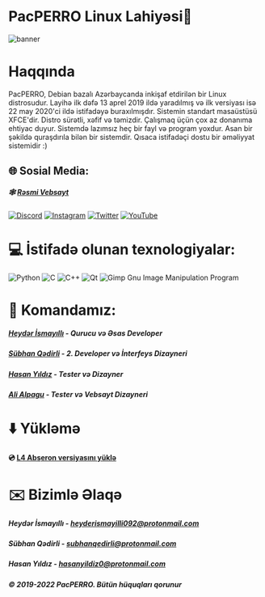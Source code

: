# PacPERRO Linux Lahiyəsi🐧
![banner](https://gcdnb.pbrd.co/images/wFUs91Ia07KD.jpg?o=1)

# Haqqında 
PacPERRO, Debian bazalı Azərbaycanda inkişaf etdirilən bir Linux distrosudur. Layihə ilk dəfə 13 aprel 2019 ildə yaradılmış və ilk versiyası isə 22 may 2020'ci ildə istifadəyə buraxılmışdır. Sistemin standart masaüstüsü XFCE'dir. Distro sürətli, xəfif və təmizdir. Çalışmaq üçün çox az donanıma ehtiyac duyur. Sistemdə lazımsız heç bir fayl və program yoxdur. Asan bir şəkildə quraşdırıla bilən bir sistemdir. Qısaca istifadəçi dostu bir əməliyyat sistemidir :)

## 🌐 Sosial Media:
##### 🕸 [Rəsmi Vebsayt](https://pacperro-os.github.io/)
####    
[![Discord](https://img.shields.io/badge/Discord-%237289DA.svg?logo=discord&logoColor=white)](htttps://discord.gg/https://discord.gg/UgRU7M7cV9) [![Instagram](https://img.shields.io/badge/Instagram-%23E4405F.svg?logo=Instagram&logoColor=white)](https://instagram.com/pacperro) [![Twitter](https://img.shields.io/badge/Twitter-%231DA1F2.svg?logo=Twitter&logoColor=white)](https://twitter.com/pacperro) [![YouTube](https://img.shields.io/badge/YouTube-%23FF0000.svg?logo=YouTube&logoColor=white)](https://youtube.com/c/UCYy7ILUVy-EVR_Y6JDd8x-g) 

# 💻 İstifadə olunan texnologiyalar:
![Python](https://img.shields.io/badge/python-3670A0?style=for-the-badge&logo=python&logoColor=ffdd54) ![C](https://img.shields.io/badge/c-%2300599C.svg?style=for-the-badge&logo=c&logoColor=white) ![C++](https://img.shields.io/badge/c++-%2300599C.svg?style=for-the-badge&logo=c%2B%2B&logoColor=white) ![Qt](https://img.shields.io/badge/Qt-%23217346.svg?style=for-the-badge&logo=Qt&logoColor=white) ![Gimp Gnu Image Manipulation Program](https://img.shields.io/badge/Gimp-657D8B?style=for-the-badge&logo=gimp&logoColor=FFFFFF)
# 🧩 Komandamız:
##### [Heydər İsmayıllı](https://github.com/PacPERRO-OS)  - Qurucu və Əsas Developer
##### [Sübhan Qədirli](https://github.com/subhanqedirli)  - 2. Developer və İnterfeys Dizayneri
##### [Hasan Yıldız](https://github.com/hasan-pisi)       - Tester və Dizayner
##### [Ali Alpagu](https://github.com/aligaz)             - Tester və Vebsayt Dizayneri
# ⬇️ Yükləmə
 #### 💿 [L4 Abşeron versiyasını yüklə](https://github.com/PacPERRO-OS/pacperro-releases/releases/download/pacperro-l4-abseron/PacPERRO-L4-Abseron.iso)
 # ✉️ Bizimlə Əlaqə
 ##### Heydər İsmayıllı - heyderismayilli092@protonmail.com
 ##### Sübhan Qədirli   - subhanqedirli@protonmail.com
 ##### Hasan Yıldız     - hasanyildiz0@protonmail.com 
 
 
 ##### © 2019-2022 PacPERRO. Bütün hüquqları qorunur
